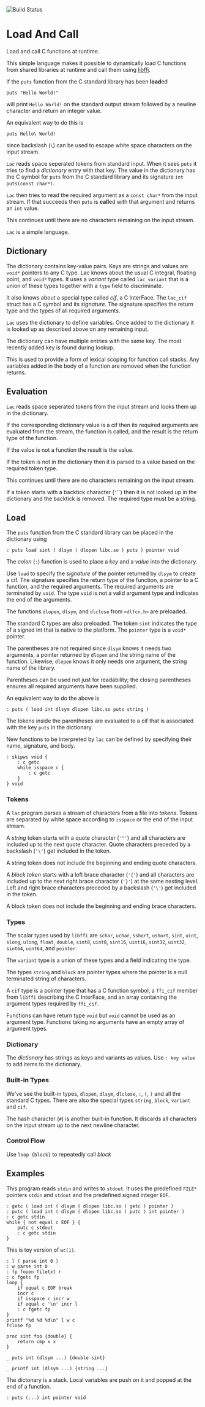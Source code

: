 ![Build Status](https://github.com/keithalewis/lac/workflows/C/C++%20CI/badge.svg)

# Load And Call

Load and call C functions at runtime.

This simple language makes it possible to dynamically load C
functions from shared libraries at runtime and call them using
[libffi](https://github.com/libffi/libffi).

If the `puts` function from the C standard library has
been **load**ed
```
puts "Hello World!"
```
will print `Hello World!` on the standard output stream followed by
a newline character and return an integer value.

An equivalent way to do this is
```
puts Hello\ World!
```
since backslash (`\`) can be used to escape white space characters on the
input stream.

`Lac` reads space seperated tokens from standard input.
When it sees `puts` it tries to find a _dictionary_ entry with that key.
The value in the dictionary has the C symbol for `puts` from
the C standard library and its signature `int puts(const char*)`.

`Lac` then tries to read the required argument as a `const char*` from
the input stream.  If that succeeds then `puts` is **call**ed with that
argument and returns an `int` value.

This continues until there are no characters remaining on the input stream.

`Lac` is a simple language.

## Dictionary

The dictionary contains key-value pairs. Keys are strings and values
are `void*` pointers to any C type. Lac knows about the usual C
integral, floating point, and `void*` types. It uses a _variant_
type called `lac_variant` that is a union of these types together with
a `type` field to discriminate.

It also knows about a special type called _cif_, a C InterFace.
The `lac_cif` struct has a C symbol and its _signature_.  The signature
specifies the return type and the types of all required arguments.

`Lac` uses the dictionary to define variables. Once added to the
dictionary it is looked up as described above on any remaining input.

The dictionary can have multiple entries with the same key. The most
recently added key is found during lookup.

This is used to provide a form of lexical scoping for function call
stacks. Any variables added in the body of a function are removed
when the function returns.

## Evaluation

`Lac` reads space seperated tokens from the input stream and
looks them up in the dictionary.

If the corresponding dictionary value is a cif then its required arguments
are evaluated from the stream, the function is called, and the result
is the return type of the function.

If the value is not a function the result is the value.

If the token is not in the dictionary then it is parsed to a value
based on the required token type.

This continues until there are no characters remaining on the input stream.

If a token starts with a backtick character (`'`'`) then it is
not looked up in the dictionary and the backtick is removed.
The required type must be a string.

## Load

The `puts` function from the C standard library can be placed
in the dictionary using
```
: puts load sint ( dlsym ( dlopen libc.so ) puts ) pointer void
```
The _colon_ (`:`) function is used to place a _key_ and a _value_ into
the dictionary. 

Use `load` to specify the _signature_ of the pointer returned by
`dlsym` to create a cif. The signature specifies
the return type of the function, a pointer to a C function, and the
required arguments. The required arguments are terminated by `void`.
The type `void` is not a valid argument type and indicates the end of
the arguments.

The functions `dlopen`, `dlsym`, and `dlclose` from `<dlfcn.h>` are
preloaded. 

The standard C types are also preloaded. The token `sint` indicates
the type of a signed int that is native to the platform. The `pointer`
type is a `void*` pointer.

The parentheses are not required since `dlsym` knows it needs two
arguments, a pointer returned by `dlopen` and the string name of
the function. Likewise, `dlopen` knows it only needs one argument,
the string name of the library.

Parentheses can be used not just for readability; the closing parentheses
ensures all required arguments have been supplied.

An equivalent way to do the above is
```
: puts ( load int dlsym dlopen libc.so puts string )
```
The tokens inside the parentheses are evaluated to a cif
that is associated with the key `puts` in the dictionary.

New functions to be interpreted by `lac` can be defined by
specifying their name, signature, and body.
```
: skipws void {
    : c getc
    while isspace c {
        : c getc
    }
} void
```


### Tokens

A `lac` program parses a stream of characters from a file into _tokens_.
Tokens are separated by white space according to `isspace` or the
end of the input stream.

A _string_ token starts with a quote character (`'"'`) and all characters
are included up to the next quote character. Quote characters preceded by
a backslash (`'\'`) get included in the token.

A string token does not include the beginning and ending quote characters.  

A _block token_ starts with a left brace character (`'{'`) and all
characters are included up to the next right brace character (`'}'`) at
the same nesting level.  Left and right brace characters preceded by a  backslash
(`'\'`) get included in the token.

A block token does not include the beginning and ending brace characters.

### Types

The scalar types used by `libffi` are `schar`, `uchar`, `sshort`, `ushort`,
`sint`, `uint`, `slong`, `ulong`, `float`, `double`, `sint8`, `uint8`,
`sint16`, `uint16`, `sint32`, `uint32`, `sint64`, `uint64`, and
`pointer`.

The `variant` type is a union of these types and a field indicating the type.

The types `string` and `block` are pointer types where the
pointer is a null terminated string of characters.

A `cif` type is a pointer type that has a C function symbol,
a `ffi_cif` member from `libffi` describing the C InterFace,
and an array containing the argument types required by `ffi_cif`.

Functions can have return type `void` but `void` cannot be used as an
argument type.  Functions taking no arguments have an empty array of
argument types.

### Dictionary

The _dictionary_ has strings as keys and variants as values.
Use `: key value` to add items to the dictionary.

### Built-in Types

We've see the built-in types, `dlopen`, `dlsym`, `dlclose`, `:`,
`(`, `)` and all the standard C types. There are also the
special types `string`, `block`, `variant` and `cif`.

The hash character (`#`) is another built-in function. It
discards all characters on the input stream up to the next
newline character.

### Control Flow

Use `loop {block}` to repeatedly call _block_

## Examples

This program reads `stdin` and writes to `stdout`.
It uses the predefined `FILE*` pointers `stdin` and `stdout`
and the predefined signed integer `EOF`.

```
: getc ( load int ( dlsym ( dlopen libc.so ) getc ) pointer )
: putc ( load int ( dlsym ( dlopen libc.so ) putc ) int pointer )
: c getc stdin
while { not equal c EOF } {
	putc c stdout
	: c getc stdin
}
```

This is toy version of `wc(1)`.

```
: l ( parse int 0 )
: w parse int 0
: fp fopen filetxt r
: c fgetc fp
loop {
	if equal c EOF break
	incr c
	if isspace c incr w
	if equal c '\n' incr l
	: c fgetc fp
}
printf "%d %d %d\n" l w c
fclose fp
```

```
proc sint foo {double} {
	return cmp x x
}
```
```
_ puts int (dlsym ...) {double sint}
```
```
_ printf int (dlsym ...) {string ...}
```

The dictonary is a stack. Local variables are push on it and popped
at the end of a function.

```
: puts (...) int pointer void
```
